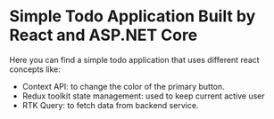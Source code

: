 # Simple Todo Application Built by React and ASP.NET Core

Here you can find a simple todo application that uses different react concepts like:

- Context API: to change the color of the primary button.
- Redux toolkit state management: used to keep current active user
- RTK Query: to fetch data from backend service.

